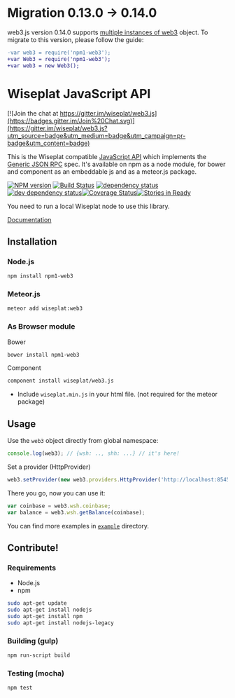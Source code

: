 # Migration 0.13.0 -> 0.14.0

web3.js version 0.14.0 supports [multiple instances of web3](https://github.com/wiseplat/npm1-web3.js/issues/297) object.
To migrate to this version, please follow the guide:

```diff
-var web3 = require('npm1-web3');
+var Web3 = require('npm1-web3');
+var web3 = new Web3();
```


# Wiseplat JavaScript API

[![Join the chat at https://gitter.im/wiseplat/web3.js](https://badges.gitter.im/Join%20Chat.svg)](https://gitter.im/wiseplat/web3.js?utm_source=badge&utm_medium=badge&utm_campaign=pr-badge&utm_content=badge)

This is the Wiseplat compatible [JavaScript API](https://github.com/wiseplat/wiki/wiki/JavaScript-API)
which implements the [Generic JSON RPC](https://github.com/wiseplat/wiki/wiki/JSON-RPC) spec. It's available on npm as a node module, for bower and component as an embeddable js and as a meteor.js package.

[![NPM version][npm-image]][npm-url] [![Build Status][travis-image]][travis-url] [![dependency status][dep-image]][dep-url] [![dev dependency status][dep-dev-image]][dep-dev-url][![Coverage Status][coveralls-image]][coveralls-url][![Stories in Ready][waffle-image]][waffle-url]

<!-- [![browser support](https://ci.testling.com/wiseplat/wiseplat.js.png)](https://ci.testling.com/wiseplat/wiseplat.js) -->

You need to run a local Wiseplat node to use this library.

[Documentation](https://github.com/wiseplat/wiki/wiki/JavaScript-API)

## Installation

### Node.js

```bash
npm install npm1-web3
```

### Meteor.js

```bash
meteor add wiseplat:web3
```

### As Browser module
Bower

```bash
bower install npm1-web3
```

Component

```bash
component install wiseplat/web3.js
```

* Include `wiseplat.min.js` in your html file. (not required for the meteor package)

## Usage
Use the `web3` object directly from global namespace:

```js
console.log(web3); // {wsh: .., shh: ...} // it's here!
```

Set a provider (HttpProvider)

```js
web3.setProvider(new web3.providers.HttpProvider('http://localhost:8545'));
```

There you go, now you can use it:

```js
var coinbase = web3.wsh.coinbase;
var balance = web3.wsh.getBalance(coinbase);
```

You can find more examples in [`example`](https://github.com/wiseplat/npm1-web3.js/tree/master/example) directory.


## Contribute!

### Requirements

* Node.js
* npm

```bash
sudo apt-get update
sudo apt-get install nodejs
sudo apt-get install npm
sudo apt-get install nodejs-legacy
```

### Building (gulp)

```bash
npm run-script build
```


### Testing (mocha)

```bash
npm test
```

[npm-image]: https://badge.fury.io/js/web3.png
[npm-url]: https://npmjs.org/package/web3
[travis-image]: https://travis-ci.org/wiseplat/web3.js.svg
[travis-url]: https://travis-ci.org/wiseplat/web3.js
[dep-image]: https://david-dm.org/wiseplat/web3.js.svg
[dep-url]: https://david-dm.org/wiseplat/web3.js
[dep-dev-image]: https://david-dm.org/wiseplat/web3.js/dev-status.svg
[dep-dev-url]: https://david-dm.org/wiseplat/web3.js#info=devDependencies
[coveralls-image]: https://coveralls.io/repos/wiseplat/web3.js/badge.svg?branch=master
[coveralls-url]: https://coveralls.io/r/wiseplat/web3.js?branch=master
[waffle-image]: https://badge.waffle.io/wiseplat/web3.js.svg?label=ready&title=Ready
[waffle-url]: http://waffle.io/wiseplat/web3.js

